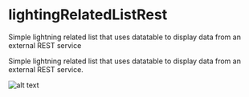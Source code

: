 # lightingRelatedListRest
Simple lightning related list that uses datatable to display data from an external REST service

Simple lightning related list that uses datatable to display data from an external REST service.

![alt text](https://www.lopau.com/wp-content/uploads/2018/10/documentList-1024x669.png)
